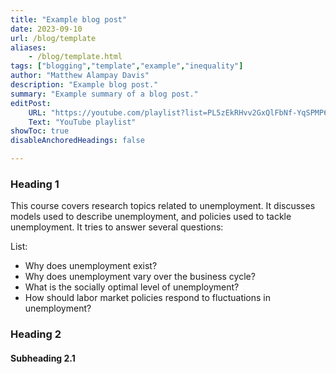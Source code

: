 ```yaml
---
title: "Example blog post" 
date: 2023-09-10
url: /blog/template
aliases:
    - /blog/template.html
tags: ["blogging","template","example","inequality"]
author: "Matthew Alampay Davis"
description: "Example blog post." 
summary: "Example summary of a blog post." 
editPost:
    URL: "https://youtube.com/playlist?list=PL5zEkRHvv2GxQlFbNf-YqSPMP6ePc3DQf"
    Text: "YouTube playlist"
showToc: true
disableAnchoredHeadings: false

---
```


### Heading 1

This course covers research topics related to unemployment. It discusses models used to describe unemployment, and policies used to tackle unemployment. It tries to answer several questions: 

List: 

+ Why does unemployment exist? 
+ Why does unemployment vary over the business cycle? 
+ What is the socially optimal level of unemployment? 
+ How should labor market policies respond to fluctuations in unemployment?

### Heading 2

#### Subheading 2.1